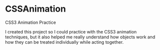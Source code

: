 # CSSAnimation
CSS3 Animation Practice

I created this project so I could practice with the CSS3 animation techniques, but it also helped me really
understand how objects work and how they can be treated individually while acting together.
